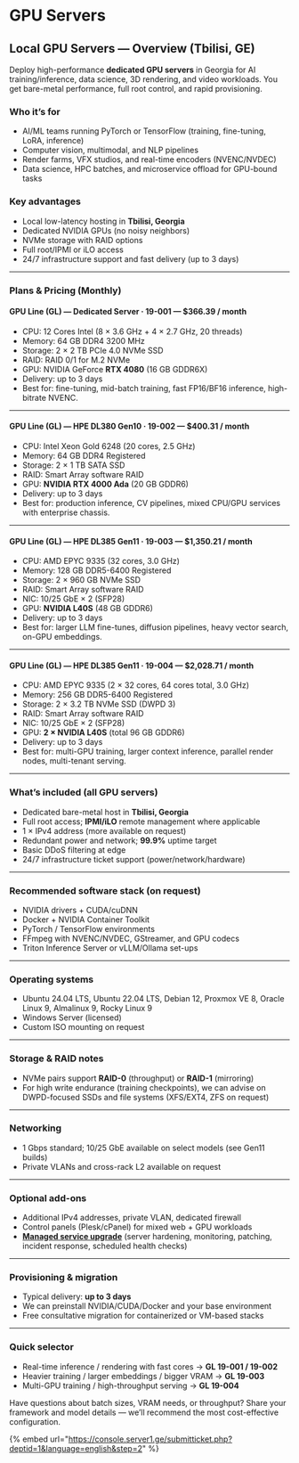 # GPU Servers

## Local GPU Servers — Overview (Tbilisi, GE)

Deploy high-performance **dedicated GPU servers** in Georgia for AI training/inference, data science, 3D rendering, and video workloads. You get bare-metal performance, full root control, and rapid provisioning.

### Who it’s for

* AI/ML teams running PyTorch or TensorFlow (training, fine-tuning, LoRA, inference)
* Computer vision, multimodal, and NLP pipelines
* Render farms, VFX studios, and real-time encoders (NVENC/NVDEC)
* Data science, HPC batches, and microservice offload for GPU-bound tasks

### Key advantages

* Local low-latency hosting in **Tbilisi, Georgia**
* Dedicated NVIDIA GPUs (no noisy neighbors)
* NVMe storage with RAID options
* Full root/IPMI or iLO access
* 24/7 infrastructure support and fast delivery (up to 3 days)

***

### Plans & Pricing (Monthly)

#### GPU Line (GL) — Dedicated Server · 19-001 — **$366.39 / month**

* CPU: 12 Cores Intel (8 × 3.6 GHz + 4 × 2.7 GHz, 20 threads)
* Memory: 64 GB DDR4 3200 MHz
* Storage: 2 × 2 TB PCIe 4.0 NVMe SSD
* RAID: RAID 0/1 for M.2 NVMe
* GPU: NVIDIA GeForce **RTX 4080** (16 GB GDDR6X)
* Delivery: up to 3 days
* Best for: fine-tuning, mid-batch training, fast FP16/BF16 inference, high-bitrate NVENC.

***

#### GPU Line (GL) — HPE DL380 Gen10 · 19-002 — **$400.31 / month**

* CPU: Intel Xeon Gold 6248 (20 cores, 2.5 GHz)
* Memory: 64 GB DDR4 Registered
* Storage: 2 × 1 TB SATA SSD
* RAID: Smart Array software RAID
* GPU: **NVIDIA RTX 4000 Ada** (20 GB GDDR6)
* Delivery: up to 3 days
* Best for: production inference, CV pipelines, mixed CPU/GPU services with enterprise chassis.

***

#### GPU Line (GL) — HPE DL385 Gen11 · 19-003 — **$1,350.21 / month**

* CPU: AMD EPYC 9335 (32 cores, 3.0 GHz)
* Memory: 128 GB DDR5-6400 Registered
* Storage: 2 × 960 GB NVMe SSD
* RAID: Smart Array software RAID
* NIC: 10/25 GbE × 2 (SFP28)
* GPU: **NVIDIA L40S** (48 GB GDDR6)
* Delivery: up to 3 days
* Best for: larger LLM fine-tunes, diffusion pipelines, heavy vector search, on-GPU embeddings.

***

#### GPU Line (GL) — HPE DL385 Gen11 · 19-004 — **$2,028.71 / month**

* CPU: AMD EPYC 9335 (2 × 32 cores, 64 cores total, 3.0 GHz)
* Memory: 256 GB DDR5-6400 Registered
* Storage: 2 × 3.2 TB NVMe SSD (DWPD 3)
* RAID: Smart Array software RAID
* NIC: 10/25 GbE × 2 (SFP28)
* GPU: **2 × NVIDIA L40S** (total 96 GB GDDR6)
* Delivery: up to 3 days
* Best for: multi-GPU training, larger context inference, parallel render nodes, multi-tenant serving.

***

### What’s included (all GPU servers)

* Dedicated bare-metal host in **Tbilisi, Georgia**
* Full root access; **IPMI/iLO** remote management where applicable
* 1 × IPv4 address (more available on request)
* Redundant power and network; **99.9%** uptime target
* Basic DDoS filtering at edge
* 24/7 infrastructure ticket support (power/network/hardware)

***

### Recommended software stack (on request)

* NVIDIA drivers + CUDA/cuDNN
* Docker + NVIDIA Container Toolkit
* PyTorch / TensorFlow environments
* FFmpeg with NVENC/NVDEC, GStreamer, and GPU codecs
* Triton Inference Server or vLLM/Ollama set-ups

***

### Operating systems

* Ubuntu 24.04 LTS, Ubuntu 22.04 LTS, Debian 12, Proxmox VE 8, Oracle Linux 9, Almalinux 9, Rocky Linux 9
* Windows Server (licensed)
* Custom ISO mounting on request

***

### Storage & RAID notes

* NVMe pairs support **RAID-0** (throughput) or **RAID-1** (mirroring)
* For high write endurance (training checkpoints), we can advise on DWPD-focused SSDs and file systems (XFS/EXT4, ZFS on request)

***

### Networking

* 1 Gbps standard; 10/25 GbE available on select models (see Gen11 builds)
* Private VLANs and cross-rack L2 available on request

***

### Optional add-ons

* Additional IPv4 addresses, private VLAN, dedicated firewall
* Control panels (Plesk/cPanel) for mixed web + GPU workloads
* [**Managed service upgrade**](managed-servers.md) (server hardening, monitoring, patching, incident response, scheduled health checks)

***

### Provisioning & migration

* Typical delivery: **up to 3 days**
* We can preinstall NVIDIA/CUDA/Docker and your base environment
* Free consultative migration for containerized or VM-based stacks

***

### Quick selector

* Real-time inference / rendering with fast cores → **GL 19-001 / 19-002**
* Heavier training / larger embeddings / bigger VRAM → **GL 19-003**
* Multi-GPU training / high-throughput serving → **GL 19-004**

Have questions about batch sizes, VRAM needs, or throughput? Share your framework and model details — we’ll recommend the most cost-effective configuration.

{% embed url="https://console.server1.ge/submitticket.php?deptid=1&language=english&step=2" %}

